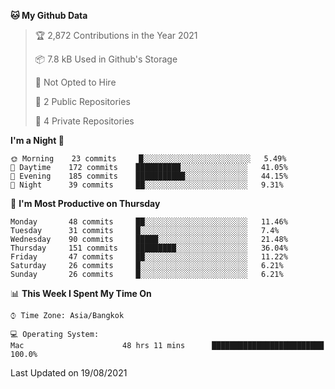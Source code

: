 <!--START_SECTION:waka-->
**🐱 My Github Data** 

> 🏆 2,872 Contributions in the Year 2021
 > 
> 📦 7.8 kB Used in Github's Storage 
 > 
> 🚫 Not Opted to Hire
 > 
> 📜 2 Public Repositories 
 > 
> 🔑 4 Private Repositories  
 > 
**I'm a Night 🦉** 

```text
🌞 Morning    23 commits     █░░░░░░░░░░░░░░░░░░░░░░░░   5.49% 
🌆 Daytime    172 commits    ██████████░░░░░░░░░░░░░░░   41.05% 
🌃 Evening    185 commits    ███████████░░░░░░░░░░░░░░   44.15% 
🌙 Night      39 commits     ██░░░░░░░░░░░░░░░░░░░░░░░   9.31%

```
📅 **I'm Most Productive on Thursday** 

```text
Monday       48 commits     ██░░░░░░░░░░░░░░░░░░░░░░░   11.46% 
Tuesday      31 commits     █░░░░░░░░░░░░░░░░░░░░░░░░   7.4% 
Wednesday    90 commits     █████░░░░░░░░░░░░░░░░░░░░   21.48% 
Thursday     151 commits    █████████░░░░░░░░░░░░░░░░   36.04% 
Friday       47 commits     ██░░░░░░░░░░░░░░░░░░░░░░░   11.22% 
Saturday     26 commits     █░░░░░░░░░░░░░░░░░░░░░░░░   6.21% 
Sunday       26 commits     █░░░░░░░░░░░░░░░░░░░░░░░░   6.21%

```


📊 **This Week I Spent My Time On** 

```text
⌚︎ Time Zone: Asia/Bangkok

💻 Operating System: 
Mac                      48 hrs 11 mins      █████████████████████████   100.0%

```


 Last Updated on 19/08/2021
<!--END_SECTION:waka-->